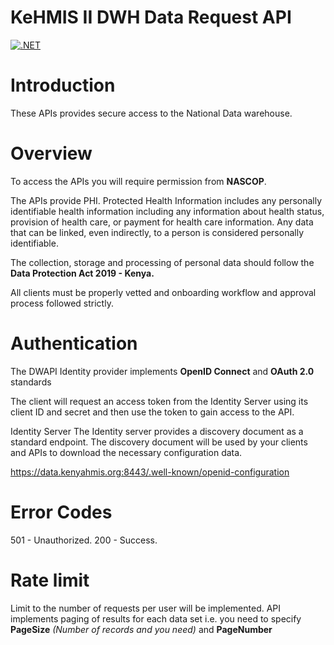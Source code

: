 # KeHMIS II DWH Data Request API
[![.NET](https://github.com/koskedk/dwapi-exchange/actions/workflows/dotnet.yml/badge.svg)](https://github.com/koskedk/dwapi-exchange/actions/workflows/dotnet.yml)
# Introduction
These APIs provides secure access to the National Data warehouse.

# Overview
To access the APIs you will require permission from **NASCOP**.

The APIs provide PHI. Protected Health Information includes any personally identifiable health information including any information about health status, provision of health care, or payment for health care  information.
Any data that can be linked, even indirectly, to a person is considered personally identifiable.

The collection, storage and processing of personal data should follow the **Data Protection Act 2019 - Kenya.**

All clients must be properly vetted and onboarding workflow and approval process followed strictly.

# Authentication
The DWAPI Identity provider implements **OpenID Connect** and **OAuth 2.0** standards

The client will request an access token from the Identity Server using its client ID and secret and then use the token to gain access to the API.

Identity Server
The Identity server provides a discovery document as a standard endpoint.  The discovery document will be used by your clients and APIs to download the necessary configuration data.

https://data.kenyahmis.org:8443/.well-known/openid-configuration


# Error Codes
501 - Unauthorized.
200 - Success.

# Rate limit
Limit to the number of requests per user will be implemented.
API implements paging of results for each data set i.e. you need to specify 
**PageSize** _(Number of records and you need)_ and **PageNumber**
